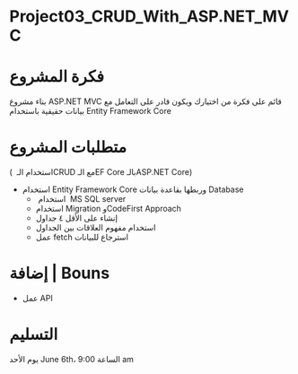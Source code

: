 # Project03_CRUD_With_ASP.NET_MVC


# فكرة المشروع 

بناء مشروع ASP.NET MVC قائم على فكرة من اختيارك ويكون قادر على التعامل مع بيانات حقيقية باستخدام Entity Framework Core 

# متطلبات المشروع
(  استخدام الـCRUD مع الـEF Core  بالـASP.NET Core)
- استخدام Entity Framework Core وربطها بقاعدة بيانات Database
    -  استخدام  MS SQL server  
    - استخدام Migration وCodeFirst Approach
    - إنشاء على الأقل ٤ جداول
    - استخدام مفهوم العلاقات بين الجداول
    - عمل fetch استرجاع للبيانات
# إضافة | Bouns  
- عمل API 


# التسليم

يوم الأحد June 6th، الساعة 9:00 am
